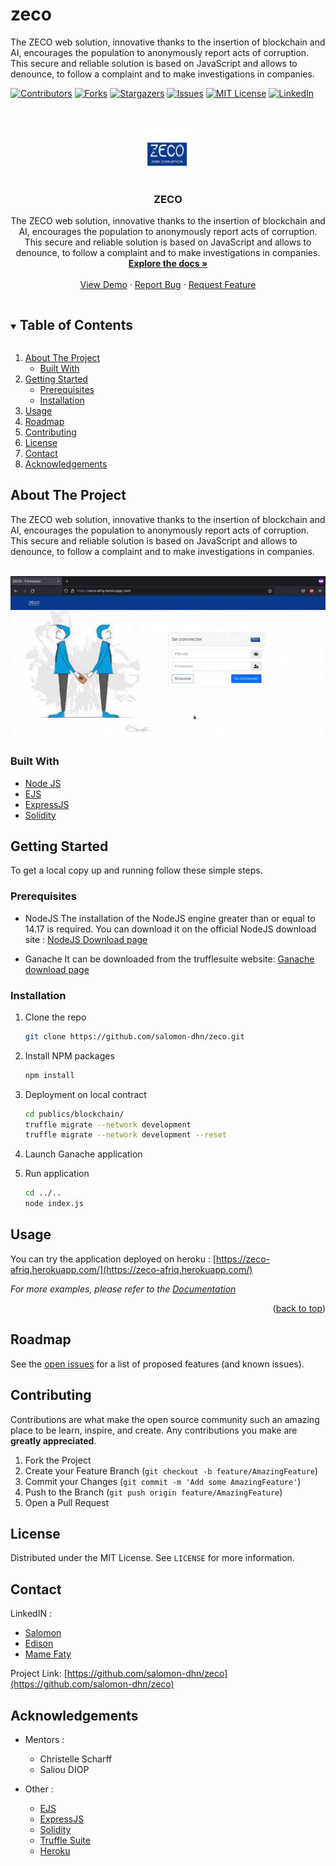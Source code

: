 # zeco
The ZECO web solution, innovative thanks to the insertion of blockchain and AI, encourages the population to anonymously report acts of corruption. This secure and reliable solution is based on JavaScript and allows to denounce, to follow a complaint and to make investigations in companies.
<!--
*** This project is the result of a hackathon organized by the UNODC
*** Author : Salomon D., Edison K., Mame Faty K.
-->



<!-- PROJECT SHIELDS -->

[![Contributors][contributors-shield]][contributors-url]
[![Forks][forks-shield]][forks-url]
[![Stargazers][stars-shield]][stars-url]
[![Issues][issues-shield]][issues-url]
[![MIT License][license-shield]][license-url]
[![LinkedIn][linkedin-shield]][linkedin-url]



<!-- PROJECT LOGO -->
<br />
<p align="center">
  <a href="https://github.com/salomon-dhn/zeco">
    <img src="publics/images/logo.png" alt="Logo" width="80" height="80">
  </a>

  <h3 align="center">ZECO</h3>

  <p align="center">
    The ZECO web solution, innovative thanks to the insertion of blockchain and AI, encourages the population to anonymously report acts of corruption. This secure and reliable solution is based on JavaScript and allows to denounce, to follow a complaint and to make investigations in companies.
    <br />
    <a href="https://github.com/salomon-dhn/zeco"><strong>Explore the docs »</strong></a>
    <br />
    <br />
    <a href="https://zeco-afriq.herokuapp.com/">View Demo</a>
    ·
    <a href="https://github.com/salomon-dhn/zeco/issues">Report Bug</a>
    ·
    <a href="https://github.com/salomon-dhn/zeco/pulls">Request Feature</a>
  </p>
</p>



<!-- TABLE OF CONTENTS -->
<details open="open">
  <summary><h2 style="display: inline-block">Table of Contents</h2></summary>
  <ol>
    <li>
      <a href="#about-the-project">About The Project</a>
      <ul>
        <li><a href="#built-with">Built With</a></li>
      </ul>
    </li>
    <li>
      <a href="#getting-started">Getting Started</a>
      <ul>
        <li><a href="#prerequisites">Prerequisites</a></li>
        <li><a href="#installation">Installation</a></li>
      </ul>
    </li>
    <li><a href="#usage">Usage</a></li>
    <li><a href="#roadmap">Roadmap</a></li>
    <li><a href="#contributing">Contributing</a></li>
    <li><a href="#license">License</a></li>
    <li><a href="#contact">Contact</a></li>
    <li><a href="#acknowledgements">Acknowledgements</a></li>
  </ol>
</details>



<!-- ABOUT THE PROJECT -->
## About The Project
The ZECO web solution, innovative thanks to the insertion of blockchain and AI, encourages the population to anonymously report acts of corruption. This secure and reliable solution is based on JavaScript and allows to denounce, to follow a complaint and to make investigations in companies.
    <br />
<br />
<p align="center">
<a align="center" href="https://github.com/salomon-dhn/zeco">
  <img alt="Product Name Screen Shot" src="https://raw.githubusercontent.com/salomon-dhn/web-page/main/assets/img/zeco.gif">
</a>
</p>

### Built With

* [Node JS](https://nodejs.org)
* [EJS](https://ejs.co/)
* [ExpressJS](https://expressjs.com/fr/)
* [Solidity](https://docs.soliditylang.org/en/v0.8.9/#)




<!-- GETTING STARTED -->
## Getting Started

To get a local copy up and running follow these simple steps.

### Prerequisites

* NodeJS
The installation of the NodeJS engine greater than or equal to 14.17 is required. You can download it on the official NodeJS download site : [NodeJS Download page](https://nodejs.org/en/download/)

* Ganache
It can be downloaded from the trufflesuite website: [Ganache download page](https://www.trufflesuite.com/ganache)

### Installation

1. Clone the repo
    ```sh
    git clone https://github.com/salomon-dhn/zeco.git
    ```
2. Install NPM packages
    ```sh
    npm install
    ```
3. Deployment on local contract
    ```sh
    cd publics/blockchain/
    truffle migrate --network development
    truffle migrate --network development --reset
    ```
4. Launch Ganache application

5. Run application
    ```sh
    cd ../..
    node index.js
    ```



<!-- USAGE EXAMPLES -->
## Usage

You can try the application deployed on heroku : [https://zeco-afriq.herokuapp.com/](https://zeco-afriq.herokuapp.com/)

_For more examples, please refer to the [Documentation](https://reactnative.dev/docs/getting-started)_


<p align="right">(<a href="#top">back to top</a>)</p>

<!-- ROADMAP -->
## Roadmap

See the [open issues](https://github.com/salomon-dhn/zeco/issues) for a list of proposed features (and known issues).



<!-- CONTRIBUTING -->
## Contributing

Contributions are what make the open source community such an amazing place to be learn, inspire, and create. Any contributions you make are **greatly appreciated**.

1. Fork the Project
2. Create your Feature Branch (`git checkout -b feature/AmazingFeature`)
3. Commit your Changes (`git commit -m 'Add some AmazingFeature'`)
4. Push to the Branch (`git push origin feature/AmazingFeature`)
5. Open a Pull Request



<!-- LICENSE -->
## License

Distributed under the MIT License. See `LICENSE` for more information.



<!-- CONTACT -->
## Contact

LinkedIN : 
* [Salomon](https://www.linkedin.com/in/1sal)
* [Edison](https://sn.linkedin.com/in/edison-kassin) 
* [Mame Faty](https://sn.linkedin.com/in/mame-faty-kane-621a48167)

Project Link: [https://github.com/salomon-dhn/zeco](https://github.com/salomon-dhn/zeco)



<!-- ACKNOWLEDGEMENTS -->
## Acknowledgements
- Mentors :
    * Christelle Scharff
    * Saliou DIOP

- Other :
    * [EJS](https://ejs.co/)
    * [ExpressJS](https://expressjs.com/fr/)
    * [Solidity](https://docs.soliditylang.org/en/v0.8.9/#)
    * [Truffle Suite](https://ionic.io/ionicons)
    * [Heroku](https://heroku.com/)




<!-- MARKDOWN LINKS & IMAGES -->
<!-- https://www.markdownguide.org/basic-syntax/#reference-style-links -->
[contributors-shield]: https://img.shields.io/github/contributors/salomon-dhn/app-movies-react-native.svg?style=for-the-badge
[contributors-url]: https://github.com/salomon-dhn/zeco/graphs/contributors
[forks-shield]: https://img.shields.io/github/forks/salomon-dhn/app-movies-react-native.svg?style=for-the-badge
[forks-url]: https://github.com/salomon-dhn/zeco/network/members
[stars-shield]: https://img.shields.io/github/stars/salomon-dhn/app-movies-react-native.svg?style=for-the-badge
[stars-url]: https://github.com/salomon-dhn/zeco/stargazers
[issues-shield]: https://img.shields.io/github/issues/salomon-dhn/app-movies-react-native.svg?style=for-the-badge
[issues-url]: https://github.com/salomon-dhn/zeco/issues
[license-shield]: https://img.shields.io/github/license/salomon-dhn/app-movies-react-native.svg?style=for-the-badge
[license-url]: https://github.com/salomon-dhn/zeco/tree/master/LICENSE
[linkedin-shield]: https://img.shields.io/badge/-LinkedIn-black.svg?style=for-the-badge&logo=linkedin&colorB=555
[linkedin-url]: https://github.com/salomon-dhn
[product-screenshot]: https://github.com/salomon-dhn/web-page/blob/main/assets/img/app.gif
